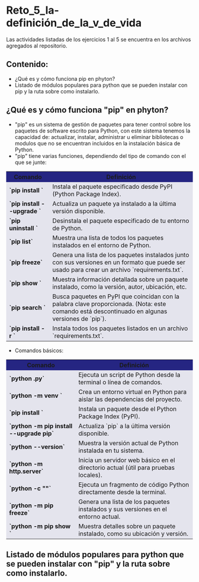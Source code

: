 # Reto_5_la-definición_de_la_v_de_vida
Las actividades listadas de los ejercicios 1 al 5 se encuentra en los archivos agregados al repositorio.

## Contenido:
- ¿Qué es y cómo funciona pip en phyton?
- Listado de módulos populares para python que se pueden instalar con pip y la ruta sobre como instalarlo.

## ¿Qué es y cómo funciona "pip" en phyton?
- "pip" es un sistema de gestión de paquetes para tener control sobre los paquetes de software escrito para Python, con este sistema tenemos la capacidad de: actualizar, instalar, administrar u eliminar bibliotecas o modulos que no se encuentran incluidos en la instalación básica de Python.
- "pip" tiene varias funciones, dependiendo del tipo de comando con el que se junte:

<table cellspacing="1" bgcolor="">
	<tr bgcolor="#252582">
		<th><b>Comando</b></th>
		<th><b>Definición</b></th>
	</tr>
	<tr bgcolor="#e4e4ed">
		<td style="color:#141414"><b>`pip install <paquete>`</b></td>
		<td style="color:#141414">Instala el paquete especificado desde PyPI (Python Package Index).</td>
	</tr>
	<tr bgcolor="#e4e4ed">
		<td style="color:#141414"><b>`pip install --upgrade <paquete>`</b></td>
		<td style="color:#141414">Actualiza un paquete ya instalado a la última versión disponible.</td>
	</tr>
	<tr bgcolor="#e4e4ed">
		<td style="color:#141414"><b>`pip uninstall <paquete>`</b></td>
		<td style="color:#141414">Desinstala el paquete especificado de tu entorno de Python.</td>
	</tr>
	<tr bgcolor="#e4e4ed">
		<td style="color:#141414"><b>`pip list`</b></td>
		<td style="color:#141414">Muestra una lista de todos los paquetes instalados en el entorno de Python.</td>
	</tr>
	<tr bgcolor="#e4e4ed">
		<td style="color:#141414"><b>`pip freeze`</b></td>
		<td style="color:#141414">Genera una lista de los paquetes instalados junto con sus versiones en un formato que puede ser usado para crear un archivo `requirements.txt`.</td>
	</tr>
	<tr bgcolor="#e4e4ed">
		<td style="color:#141414"><b>`pip show <paquete>`</b></td>
		<td style="color:#141414">Muestra información detallada sobre un paquete instalado, como la versión, autor, ubicación, etc.</td>
	</tr>
	<tr bgcolor="#e4e4ed">
		<td style="color:#141414"><b>`pip search <palabra_clave>`</b></td>
		<td style="color:#141414">Busca paquetes en PyPI que coincidan con la palabra clave proporcionada. (Nota: este comando está descontinuado en algunas versiones de `pip`).</td>
	</tr>
	<tr bgcolor="#e4e4ed">
		<td style="color:#141414"><b>`pip install -r <archivo_requirements>`</b></td>
		<td style="color:#141414">Instala todos los paquetes listados en un archivo `requirements.txt`.</td>
	</tr>
</table>

- Comandos básicos:

<table cellspacing="1" bgcolor="">
	<tr bgcolor="#252582">
		<th><b>Comando</b></th>
		<th><b>Definición</b></th>
	</tr>
	<tr bgcolor="#e4e4ed">
		<td style="color:#141414"><b>`python <archivo>.py`</b></td>
		<td style="color:#141414">Ejecuta un script de Python desde la terminal o línea de comandos.</td>
	</tr>
	<tr bgcolor="#e4e4ed">
		<td style="color:#141414"><b>`python -m venv <nombre_entorno>`</b></td>
		<td style="color:#141414">Crea un entorno virtual en Python para aislar las dependencias del proyecto.</td>
	</tr>
	<tr bgcolor="#e4e4ed">
		<td style="color:#141414"><b>`pip install <paquete>`</b></td>
		<td style="color:#141414">Instala un paquete desde el Python Package Index (PyPI).</td>
	</tr>
	<tr bgcolor="#e4e4ed">
		<td style="color:#141414"><b>`python -m pip install --upgrade pip`</b></td>
		<td style="color:#141414">Actualiza `pip` a la última versión disponible.</td>
	</tr>
	<tr bgcolor="#e4e4ed">
		<td style="color:#141414"><b>`python --version`</b></td>
		<td style="color:#141414">Muestra la versión actual de Python instalada en tu sistema.</td>
	</tr>
	<tr bgcolor="#e4e4ed">
		<td style="color:#141414"><b>`python -m http.server`</b></td>
		<td style="color:#141414">Inicia un servidor web básico en el directorio actual (útil para pruebas locales).</td>
	</tr>
	<tr bgcolor="#e4e4ed">
		<td style="color:#141414"><b>`python -c "<código>"`</b></td>
		<td style="color:#141414">Ejecuta un fragmento de código Python directamente desde la terminal.</td>
	</tr>
	<tr bgcolor="#e4e4ed">
		<td style="color:#141414"><b>`python -m pip freeze`</b></td>
		<td style="color:#141414">Genera una lista de los paquetes instalados y sus versiones en el entorno actual.</td>
	</tr>
	<tr bgcolor="#e4e4ed">
		<td style="color:#141414"><b>`python -m pip show <paquete>`</b></td>
		<td style="color:#141414">Muestra detalles sobre un paquete instalado, como su ubicación y versión.</td>
	</tr>
</table>


## Listado de módulos populares para python que se pueden instalar con "pip" y la ruta sobre como instalarlo.
